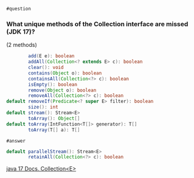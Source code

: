 `#question`
### What unique methods of the Collection interface  are missed (JDK 17)?
(2 methods)
```java
        add(E e): boolean
        addAll(Collection<? extends E> c): boolean
        clear(): void
        contains(Object o): boolean
        containsAll(Collection<?> c): boolean
        isEmpty(): boolean
        remove(Object o): boolean
        removeAll(Collection<?> c): boolean
default removeIf(Predicate<? super E> filter): boolean
        size(): int
default stream(): Stream<E>
        toArray(): Object[]
default toArray(IntFunction<T[]> generator): T[]
        toArray(T[] a): T[]
```
`#answer`
```java
default parallelStream(): Stream<E>
        retainAll(Collection<?> c): boolean
```
[java 17 Docs. Collection\<E\>](https://docs.oracle.com/en/java/javase/17/docs/api/java.base/java/util/Collection.html)